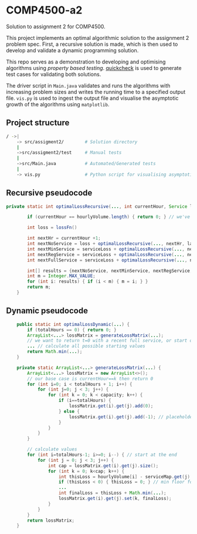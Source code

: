 # COMP4500-a2

Solution to assignment 2 for COMP4500.

This project implements an optimal algorithmic solution to the assignment 2 problem spec.
First, a recursive solution is made, which is then used to develop and validate a dynamic programming solution.

This repo serves as a demonstration to developing and optimising algorithms using *property based testing*.
[quickcheck](https://github.com/pholser/junit-quickcheck) is used to generate test cases for validating both solutions.

The driver script in `Main.java` validates and runs the algorithms with increasing problem sizes and writes the running time to a specified output file. `vis.py` is used to ingest the output file and visualise the asymptotic growth of the algorithms using `matplotlib`.

## Project structure

```bash
/ ->|
    -> src/assigment2/        # Solution directory
    |
    ->src/assigment2/test     # Manual tests
    |
    ->src/Main.java           # Automated/Generated tests
    |
    -> vis.py                 # Python script for visualising asymptotic growth
```

## Recursive pseudocode

```java
private static int optimalLossRecursive(..., int currentHour, Service lastService, int hoursSinceService) {

        if (currentHour == hourlyVolume.length) { return 0; } // we've exhausted our hours

        int loss = lossFn()

        int nextHr = currentHour +1;
        int nextNoService = loss + optimalLossRecursive(..., nextHr, lastService, hoursSinceService + 1);
        int nextMinService = serviceLoss + optimalLossRecursive(..., nextHr, Service.MINOR_SERVICE, 0);
        int nextRegService = serviceLoss + optimalLossRecursive(..., nextHr, Service.REGULAR_SERVICE, -1);
        int nextFullService = serviceLoss + optimalLossRecursive(..., nextHr, Service.FULL_SERVICE, -3);

        int[] results = {nextNoService, nextMinService, nextRegService, nextFullService};
        int m = Integer.MAX_VALUE;
        for (int i: results) { if (i < m) { m = i; } }
        return m;
    }
```

## Dynamic pseudocode

```java
    public static int optimalLossDynamic(...) {
        if (totalHours == 0) { return 0; }
        ArrayList<...> lossMatrix = generateLossMatrix(...);
        // we want to return t=0 with a recent full service, or start of service
        ... // calculate all possible starting values
        return Math.min(...);
    }

    private static ArrayList<...> generateLossMatrix(...) {
        ArrayList<...> lossMatrix = new ArrayList<>();
        // our base case is currentHour==k then return 0
        for (int i=0; i < totalHours + 1; i++) {
            for (int j=0; j < 3; j++) {
                for (int k = 0; k < capacity; k++) {
                    if (i==totalHours) {
                        lossMatrix.get(i).get(j).add(0);
                    } else {
                        lossMatrix.get(i).get(j).add(-1); // placeholder
                    }
                }
            }
        }

        // calculate values
        for (int i=totalHours-1; i>=0; i--) { // start at the end
            for (int j = 0; j < 3; j++) {
                int cap = lossMatrix.get(i).get(j).size();
                for (int k = 0; k<cap; k++) {
                    int thisLoss = hourlyVolume[i] - serviceMap.get(j).get(k);
                    if (thisLoss < 0) { thisLoss = 0; } // min floor for loss val
                    ...
                    int finalLoss = thisLoss + Math.min(...);
                    lossMatrix.get(i).get(j).set(k, finalLoss);
                }
            }
        }
        return lossMatrix;
    }
```
